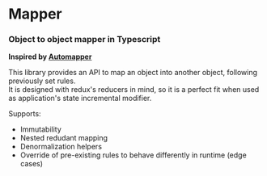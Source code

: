 # Mapper

### Object to object mapper in Typescript

**Inspired by [Automapper](https://github.com/automapper/automapper)**

This library provides an API to map an object into another object, following previously set rules.  
It is designed with redux's reducers in mind, so it is a perfect fit when used as application's state incremental modifier.

Supports:
+ Immutability
+ Nested redudant mapping
+ Denormalization helpers
+ Override of pre-existing rules to behave differently in runtime (edge cases)  